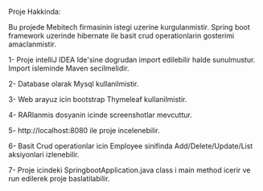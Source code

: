 Proje Hakkinda:

Bu projede Mebitech firmasinin istegi uzerine kurgulanmistir.
Spring boot framework uzerinde hibernate ile basit crud operationlarin gosterimi amaclanmistir.


1- Proje intelliJ IDEA Ide'sine dogrudan import edilebilir halde sunulmustur. Import isleminde Maven secilmelidir.

2- Database olarak Mysql kullanilmistir.

3- Web arayuz icin bootstrap Thymeleaf kullanilmistir.

4- RARlanmis dosyanin icinde screenshotlar mevcuttur.

5- http://localhost:8080 ile proje incelenebilir. 

6- Basit Crud operationlar icin Employee sinifinda Add/Delete/Update/List aksiyonlari izlenebilir.

7- Proje icindeki SpringbootApplication.java class i main  method icerir ve run edilerek proje baslatilabilir. 

